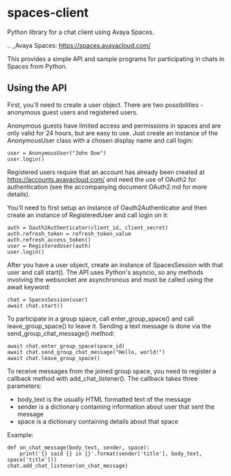 spaces-client
=============

Python library for a chat client using Avaya Spaces.

.. _Avaya Spaces: https://spaces.avayacloud.com/

This provides a simple API and sample programs for participating in chats in
Spaces from Python.

Using the API
-------------

First, you'll need to create a user object. There are two possibilities -
anonymous guest users and registered users.

Anonymous guests have limited access and permissions in spaces and are only
valid for 24 hours, but are easy to use. Just create an instance of the
AnonymousUser class with a chosen display name and call login:

    user = AnonymousUser("John Doe")
    user.login()

Registered users require that an account has already been created at
https://accounts.avayacloud.com/ and need the use of OAuth2 for authentication
(see the accompanying document OAuth2.md for more details).

You'll need to first setup an instance of Oauth2Authenticator and then create
an instance of RegisteredUser and call login on it:

    auth = Oauth2Authenticator(client_id, client_secret)
    auth.refresh_token = refresh_token_value
    auth.refresh_access_token()
    user = RegisteredUser(auth)
    user.login()

After you have a user object, create an instance of SpacesSession with that user
and call start(). The API uses Python's asyncio, so any methods involving the
websocket are asynchronous and must be called using the await keyword:

    chat = SpacesSession(user)
    await chat.start()

To participate in a group space, call enter_group_space() and call
leave_group_space() to leave it. Sending a text message is done via the
send_group_chat_message() method:

    await chat.enter_group_space(space_id)
    await chat.send_group_chat_message("Hello, world!")
    await chat.leave_group_space()

To receive messages from the joined group space, you need to register a callback
method with add_chat_listener(). The callback takes three parameters:
* body_text is the usually HTML formatted text of the message
* sender is a dictionary containing information about user that sent the message
* space is a dictionary containing details about that space

Example:

    def on_chat_message(body_text, sender, space):
        print('{} said {} in {}'.format(sender['title'], body_text, space['title']))
    chat.add_chat_listener(on_chat_message)
